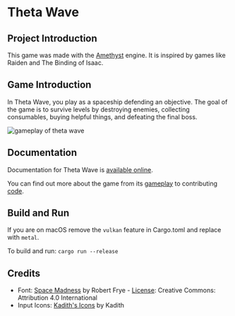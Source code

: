 # Theta Wave

## Project Introduction

This game was made with the [Amethyst](https://amethyst.rs/) engine. It is
inspired by games like Raiden and The Binding of Isaac.

## Game Introduction

In Theta Wave, you play as a spaceship defending an objective. The goal of the
game is to survive levels by destroying enemies, collecting consumables, buying
helpful things, and defeating the final boss.

![gameplay of theta wave](book/src/assets/gameplay.gif)

## Documentation

Documentation for Theta Wave is [available online](https://amethyst.github.io/theta-wave/intro.html).

You can find out more about the game from its [gameplay](https://amethyst.github.io/theta-wave/gameplay.html)
to contributing [code](https://amethyst.github.io/theta-wave/contributing.html).

## Build and Run

If you are on macOS remove the `vulkan` feature in Cargo.toml and replace with `metal`.

To build and run: `cargo run --release`

## Credits

- Font: [Space Madness](https://mozz.itch.io/space-madness) by Robert Frye -
[License](http://creativecommons.org/licenses/by/4.0/): Creative Commons:
Attribution 4.0 International
- Input Icons: [Kadith's Icons](https://kadith.itch.io/kadiths-free-icons) by Kadith
